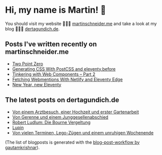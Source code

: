 # Hi, my name is Martin! 👋 
You should visit my website 👨🏼‍💻  [martinschneider.me](https://martinschneider.me) and take a look at my blog 🤷🏼‍♂️ [dertagundich.de](https://www.dertagundich.de).

## Posts I've written recently on martinschneider.me
<!-- MSME-POST-LIST:START -->
- [Two Point Zero](https://martinschneider.me/articles/two-point-zero/)
- [Generating CSS With PostCSS and eleventy.before](https://martinschneider.me/articles/generating-css-with-postcss-and-eleventy-before/)
- [Tinkering with Web Components – Part 2](https://martinschneider.me/articles/tinkering-with-web-components-part-2/)
- [Fetching Webmentions With Netlify and Eleventy Edge](https://martinschneider.me/articles/fetching-webmentions-with-netlify-and-eleventy-edge/)
- [New Year, new Eleventy](https://martinschneider.me/articles/new-year-new-eleventy/)
<!-- MSME-POST-LIST:END -->

## The latest posts on dertagundich.de
<!-- DTUI-POST-LIST:START -->
- [Von einem Arztbesuch, einer Hochzeit und erster Gartenarbeit](https://www.dertagundich.de/blog/2024/03/von-einem-arztbesuch-einer-hochzeit-und-erster-gartenarbeit)
- [Von Gerenne und einem Junggesellenabschied](https://www.dertagundich.de/blog/2024/03/von-gerenne-und-einem-junggesellenabschied)
- [Robert Ludlum: Die Bourne Vergeltung](https://www.dertagundich.de/blog/2024/02/robert-ludlum-die-bourne-vergeltung)
- [Lupin](https://www.dertagundich.de/blog/2024/02/lupin)
- [Von vielen Terminen, Lego-Zügen und einem unruhigen Wochenende](https://www.dertagundich.de/blog/2024/02/von-vielen-terminen-lego-zugen-und-einem-unruhigen-wochenende)
<!-- DTUI-POST-LIST:END -->

(The list of blogposts is generated with the [blog-post-workflow by gautamkrishnar](https://github.com/gautamkrishnar/blog-post-workflow)).
